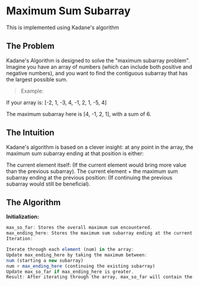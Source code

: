 # Maximum Sum Subarray

This is implemented using Kadane's algorithm
## The Problem

Kadane's Algorithm is designed to solve the "maximum subarray problem". Imagine you have an array of numbers (which can include both positive and negative numbers), and you want to find the contiguous subarray that has the largest possible sum.

> Example:

If your array is:  [-2, 1, -3, 4, -1, 2, 1, -5, 4]

The maximum subarray here is [4, -1, 2, 1], with a sum of 6.

## The Intuition

Kadane's algorithm is based on a clever insight: at any point in the array, the maximum sum subarray ending at that position is either:

The current element itself: (If the current element would bring more value than the previous subarray).
The current element + the maximum sum subarray ending at the previous position: (If continuing the previous subarray would still be beneficial).

## The Algorithm

**Initialization:**
```js
max_so_far: Stores the overall maximum sum encountered.
max_ending_here: Stores the maximum sum subarray ending at the current position.
Iteration:

Iterate through each element (num) in the array:
Update max_ending_here by taking the maximum between:
num (starting a new subarray)
num + max_ending_here (continuing the existing subarray)
Update max_so_far if max_ending_here is greater.
Result: After iterating through the array, max_so_far will contain the maximum subarray sum.
```